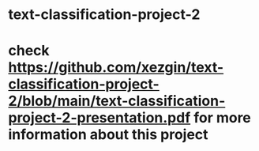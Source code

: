 # text-classification-project-2
# check https://github.com/xezgin/text-classification-project-2/blob/main/text-classification-project-2-presentation.pdf for more information about this project
